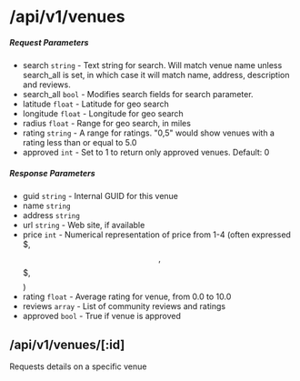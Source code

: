 # /api/v1/venues

##### Request Parameters
- search ```string``` - Text string for search.  Will match venue name unless search_all is set, in which case it will match name, address, description and reviews.
- search_all ```bool``` - Modifies search fields for search parameter.
- latitude ```float``` - Latitude for geo search
- longitude ```float``` - Longitude for geo search
- radius ```float``` - Range for geo search, in miles
- rating ```string``` - A range for ratings.  "0,5" would show venues with a rating less than or equal to 5.0
- approved ```int``` - Set to 1 to return only approved venues. Default: 0

##### Response Parameters
- guid ```string``` - Internal GUID for this venue
- name ```string```
- address ```string```
- url ```string``` - Web site, if available
- price ```int``` - Numerical representation of price from 1-4 (often expressed $, $$, $$$, $$$$)
- rating ```float``` - Average rating for venue, from 0.0 to 10.0
- reviews ```array``` - List of community reviews and ratings
- approved ```bool``` - True if venue is approved

## /api/v1/venues/[:id]
Requests details on a specific venue